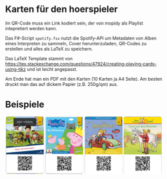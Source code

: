 # Karten für den hoerspieler

Im QR-Code muss ein Link kodiert sein, der von mopidy als Playlist intepretiert werden kann.

Das F#-Script `spotify.fsx` nutzt die Spotify-API um Metadaten von Alben eines Interpreten zu sammeln, Cover herunterzuladen, QR-Codes zu erstellen und alles als LaTeX zu speichern. 

Das LaTeX Template stammt von https://tex.stackexchange.com/questions/47924/creating-playing-cards-using-tikz und ist leicht angepasst. 

Am Ende hat man ein PDF mit den Karten (10 Karten ja A4 Seite). Am besten druckt man das auf dickem Papier (z.B. 250g/qm) aus.

# Beispiele

![Beispiel](cards.png)